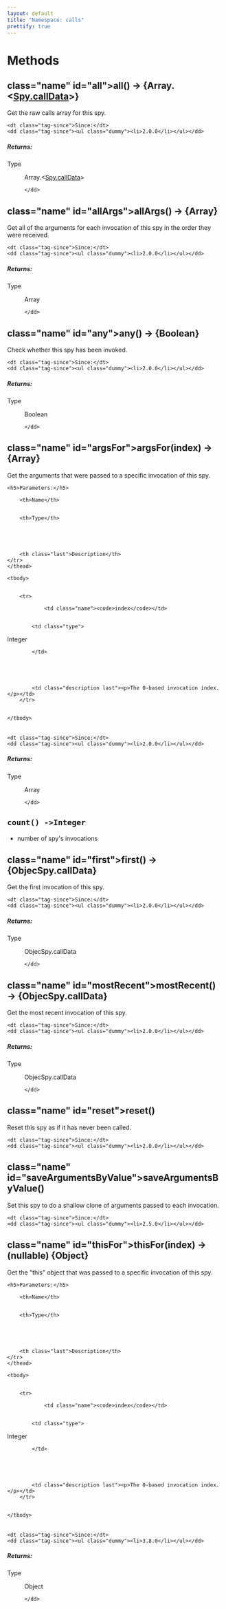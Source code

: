 ```yaml
---
layout: default
title: "Namespace: calls"
prettify: true
---
```


# Methods

        
            

    

    
## class="name" id="all"><span class="type-signature"></span>all<span class="signature">()</span><span class="type-signature"> &rarr; {Array.&lt;<a href="Spy.html#.callData">Spy.callData</a>>}</span></h4>
    

    



<div class="description">
    <p>Get the raw calls array for this spy.</p>
</div>













<dl class="details">

    

    
    <dt class="tag-since">Since:</dt>
    <dd class="tag-since"><ul class="dummy"><li>2.0.0</li></ul></dd>
    

    

    

    

    

    

    

    

    

    

    

    

    

    

    
</dl>















<h5>Returns:</h5>

        


<dl>
    <dt>
        Type
    </dt>
    <dd>
        
<span class="param-type">Array.&lt;<a href="Spy.html#.callData">Spy.callData</a>></span>


    </dd>
</dl>

    





        
            

    

    
## class="name" id="allArgs"><span class="type-signature"></span>allArgs<span class="signature">()</span><span class="type-signature"> &rarr; {Array}</span></h4>
    

    



<div class="description">
    <p>Get all of the arguments for each invocation of this spy in the order they were received.</p>
</div>













<dl class="details">

    

    
    <dt class="tag-since">Since:</dt>
    <dd class="tag-since"><ul class="dummy"><li>2.0.0</li></ul></dd>
    

    

    

    

    

    

    

    

    

    

    

    

    

    

    
</dl>















<h5>Returns:</h5>

        


<dl>
    <dt>
        Type
    </dt>
    <dd>
        
<span class="param-type">Array</span>


    </dd>
</dl>

    





        
            

    

    
## class="name" id="any"><span class="type-signature"></span>any<span class="signature">()</span><span class="type-signature"> &rarr; {Boolean}</span></h4>
    

    



<div class="description">
    <p>Check whether this spy has been invoked.</p>
</div>













<dl class="details">

    

    
    <dt class="tag-since">Since:</dt>
    <dd class="tag-since"><ul class="dummy"><li>2.0.0</li></ul></dd>
    

    

    

    

    

    

    

    

    

    

    

    

    

    

    
</dl>















<h5>Returns:</h5>

        


<dl>
    <dt>
        Type
    </dt>
    <dd>
        
<span class="param-type">Boolean</span>


    </dd>
</dl>

    





        
            

    

    
## class="name" id="argsFor"><span class="type-signature"></span>argsFor<span class="signature">(index)</span><span class="type-signature"> &rarr; {Array}</span></h4>
    

    



<div class="description">
    <p>Get the arguments that were passed to a specific invocation of this spy.</p>
</div>









    <h5>Parameters:</h5>
    

<table class="params">
    <thead>
    <tr>
        
        <th>Name</th>
        

        <th>Type</th>

        

        

        <th class="last">Description</th>
    </tr>
    </thead>

    <tbody>
    

        <tr>
            
                <td class="name"><code>index</code></td>
            

            <td class="type">
            
                
<span class="param-type">Integer</span>


            
            </td>

            

            

            <td class="description last"><p>The 0-based invocation index.</p></td>
        </tr>

    
    </tbody>
</table>






<dl class="details">

    

    
    <dt class="tag-since">Since:</dt>
    <dd class="tag-since"><ul class="dummy"><li>2.0.0</li></ul></dd>
    

    

    

    

    

    

    

    

    

    

    

    

    

    

    
</dl>















<h5>Returns:</h5>

        


<dl>
    <dt>
        Type
    </dt>
    <dd>
        
<span class="param-type">Array</span>


    </dd>
</dl>

    





        
            

    

    
## `count() ->Integer`

* number of spy's invocations

## class="name" id="first"><span class="type-signature"></span>first<span class="signature">()</span><span class="type-signature"> &rarr; {ObjecSpy.callData}</span></h4>
    

    



<div class="description">
    <p>Get the first invocation of this spy.</p>
</div>













<dl class="details">

    

    
    <dt class="tag-since">Since:</dt>
    <dd class="tag-since"><ul class="dummy"><li>2.0.0</li></ul></dd>
    

    

    

    

    

    

    

    

    

    

    

    

    

    

    
</dl>















<h5>Returns:</h5>

        


<dl>
    <dt>
        Type
    </dt>
    <dd>
        
<span class="param-type">ObjecSpy.callData</span>


    </dd>
</dl>

    





        
            

    

    
## class="name" id="mostRecent"><span class="type-signature"></span>mostRecent<span class="signature">()</span><span class="type-signature"> &rarr; {ObjecSpy.callData}</span></h4>
    

    



<div class="description">
    <p>Get the most recent invocation of this spy.</p>
</div>













<dl class="details">

    

    
    <dt class="tag-since">Since:</dt>
    <dd class="tag-since"><ul class="dummy"><li>2.0.0</li></ul></dd>
    

    

    

    

    

    

    

    

    

    

    

    

    

    

    
</dl>















<h5>Returns:</h5>

        


<dl>
    <dt>
        Type
    </dt>
    <dd>
        
<span class="param-type">ObjecSpy.callData</span>


    </dd>
</dl>

    





        
            

    

    
## class="name" id="reset"><span class="type-signature"></span>reset<span class="signature">()</span><span class="type-signature"></span></h4>
    

    



<div class="description">
    <p>Reset this spy as if it has never been called.</p>
</div>













<dl class="details">

    

    
    <dt class="tag-since">Since:</dt>
    <dd class="tag-since"><ul class="dummy"><li>2.0.0</li></ul></dd>
    

    

    

    

    

    

    

    

    

    

    

    

    

    

    
</dl>




















        
            

    

    
## class="name" id="saveArgumentsByValue"><span class="type-signature"></span>saveArgumentsByValue<span class="signature">()</span><span class="type-signature"></span></h4>
    

    



<div class="description">
    <p>Set this spy to do a shallow clone of arguments passed to each invocation.</p>
</div>













<dl class="details">

    

    
    <dt class="tag-since">Since:</dt>
    <dd class="tag-since"><ul class="dummy"><li>2.5.0</li></ul></dd>
    

    

    

    

    

    

    

    

    

    

    

    

    

    

    
</dl>




















        
            

    

    
## class="name" id="thisFor"><span class="type-signature"></span>thisFor<span class="signature">(index)</span><span class="type-signature"> &rarr; (nullable) {Object}</span></h4>
    

    



<div class="description">
    <p>Get the &quot;this&quot; object that was passed to a specific invocation of this spy.</p>
</div>









    <h5>Parameters:</h5>
    

<table class="params">
    <thead>
    <tr>
        
        <th>Name</th>
        

        <th>Type</th>

        

        

        <th class="last">Description</th>
    </tr>
    </thead>

    <tbody>
    

        <tr>
            
                <td class="name"><code>index</code></td>
            

            <td class="type">
            
                
<span class="param-type">Integer</span>


            
            </td>

            

            

            <td class="description last"><p>The 0-based invocation index.</p></td>
        </tr>

    
    </tbody>
</table>






<dl class="details">

    

    
    <dt class="tag-since">Since:</dt>
    <dd class="tag-since"><ul class="dummy"><li>3.8.0</li></ul></dd>
    

    

    

    

    

    

    

    

    

    

    

    

    

    

    
</dl>















<h5>Returns:</h5>

        


<dl>
    <dt>
        Type
    </dt>
    <dd>
        
<span class="param-type">Object</span>


    </dd>
</dl>

    





        
    

    

    
</article>
